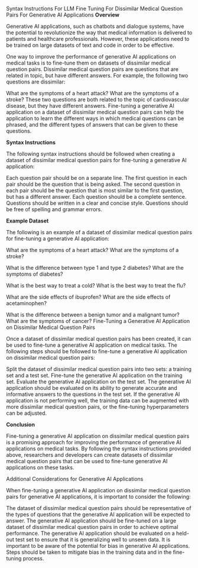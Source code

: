 Syntax Instructions For LLM Fine Tuning For Dissimilar Medical Question Pairs For Generative AI Applications
**Overview**

Generative AI applications, such as chatbots and dialogue systems, have the potential to revolutionize the way that medical information is delivered to patients and healthcare professionals. However, these applications need to be trained on large datasets of text and code in order to be effective.

One way to improve the performance of generative AI applications on medical tasks is to fine-tune them on datasets of dissimilar medical question pairs. Dissimilar medical question pairs are questions that are related in topic, but have different answers. For example, the following two questions are dissimilar:

What are the symptoms of a heart attack?
What are the symptoms of a stroke?
These two questions are both related to the topic of cardiovascular disease, but they have different answers. Fine-tuning a generative AI application on a dataset of dissimilar medical question pairs can help the application to learn the different ways in which medical questions can be phrased, and the different types of answers that can be given to these questions.

**Syntax Instructions**

The following syntax instructions should be followed when creating a dataset of dissimilar medical question pairs for fine-tuning a generative AI application:

Each question pair should be on a separate line.
The first question in each pair should be the question that is being asked.
The second question in each pair should be the question that is most similar to the first question, but has a different answer.
Each question should be a complete sentence.
Questions should be written in a clear and concise style.
Questions should be free of spelling and grammar errors.

**Example Dataset**

The following is an example of a dataset of dissimilar medical question pairs for fine-tuning a generative AI application:

What are the symptoms of a heart attack?
What are the symptoms of a stroke?

What is the difference between type 1 and type 2 diabetes?
What are the symptoms of diabetes?

What is the best way to treat a cold?
What is the best way to treat the flu?

What are the side effects of ibuprofen?
What are the side effects of acetaminophen?

What is the difference between a benign tumor and a malignant tumor?
What are the symptoms of cancer?
Fine-Tuning a Generative AI Application on Dissimilar Medical Question Pairs

Once a dataset of dissimilar medical question pairs has been created, it can be used to fine-tune a generative AI application on medical tasks. The following steps should be followed to fine-tune a generative AI application on dissimilar medical question pairs:

Split the dataset of dissimilar medical question pairs into two sets: a training set and a test set.
Fine-tune the generative AI application on the training set.
Evaluate the generative AI application on the test set.
The generative AI application should be evaluated on its ability to generate accurate and informative answers to the questions in the test set. If the generative AI application is not performing well, the training data can be augmented with more dissimilar medical question pairs, or the fine-tuning hyperparameters can be adjusted.

**Conclusion**

Fine-tuning a generative AI application on dissimilar medical question pairs is a promising approach for improving the performance of generative AI applications on medical tasks. By following the syntax instructions provided above, researchers and developers can create datasets of dissimilar medical question pairs that can be used to fine-tune generative AI applications on these tasks.

Additional Considerations for Generative AI Applications

When fine-tuning a generative AI application on dissimilar medical question pairs for generative AI applications, it is important to consider the following:

The dataset of dissimilar medical question pairs should be representative of the types of questions that the generative AI application will be expected to answer.
The generative AI application should be fine-tuned on a large dataset of dissimilar medical question pairs in order to achieve optimal performance.
The generative AI application should be evaluated on a held-out test set to ensure that it is generalizing well to unseen data.
It is important to be aware of the potential for bias in generative AI applications. Steps should be taken to mitigate bias in the training data and in the fine-tuning process.
   

